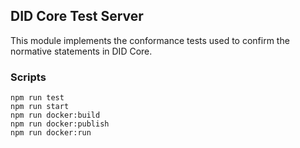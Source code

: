 ## DID Core Test Server

This module implements the conformance tests used to confirm the normative statements in DID Core.

### Scripts

```
npm run test
npm run start
npm run docker:build
npm run docker:publish
npm run docker:run
```
